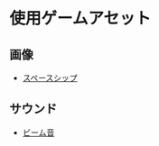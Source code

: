 # 使用ゲームアセット
## 画像
* <a href="http://opengameart.org/content/space-shooter-art">スペースシップ</a>
## サウンド
* <a href="http://www.freesound.org/people/MusicLegends/sounds/344310/">ビーム音</a>
